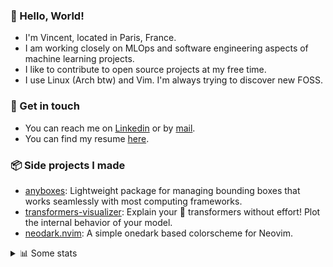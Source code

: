 ### 👋 Hello, World!

- I'm Vincent, located in Paris, France.
- I am working closely on MLOps and software engineering aspects of machine learning projects.
- I like to contribute to open source projects at my free time.
- I use Linux (Arch btw) and Vim. I'm always trying to discover new FOSS.

### 🔗 Get in touch

- You can reach me on [Linkedin](https://www.linkedin.com/in/vincent-duchauffour-3a9641155/) or by [mail](mailto:vincent.duchauffour@proton.me).
- You can find my resume [here](https://raw.githubusercontent.com/VDuchauffour/resume/main/resume.pdf).

### 📦 Side projects I made

- [anyboxes](https://github.com/VDuchauffour/anyboxes): Lightweight package for managing bounding boxes that works seamlessly with most computing frameworks.
- [transformers-visualizer](https://github.com/VDuchauffour/transformers-visualizer): Explain your 🤗 transformers without effort! Plot the internal behavior of your model. 
- [neodark.nvim](https://github.com/VDuchauffour/neodark.nvim): A simple onedark based colorscheme for Neovim.

<details><summary>📊 Some stats</summary>  
  
<p align="center">
  <img alt="VDuchauffour's github stats" src="https://github-readme-stats.vercel.app/api?username=VDuchauffour&include_all_commits=true&show_icons=true&theme=react"/>
  <br />
  <img alt="VDuchauffour's streak stats" src="https://streak-stats.demolab.com?user=VDuchauffour&theme=react"/>
  <br />
  <img alt="VDuchauffour's language stats" src="https://github-readme-stats.vercel.app/api/top-langs/?username=VDuchauffour&count_private=true&include_all_commits=true&show_icons=true&layout=compact&theme=react"/>
  <!--   <br />
  <img alt="VDuchauffour's Wakatime stats" src="https://github-readme-stats.vercel.app/api/wakatime?username=VDuchauffour&theme=react"/> -->
</p>

#### 🧭 Wakatime stats
<!--START_SECTION:waka-->
![Code Time](http://img.shields.io/badge/Code%20Time-1%2C458%20hrs%2010%20mins-blue)

![Lines of code](https://img.shields.io/badge/From%20Hello%20World%20I%27ve%20Written-2.0%20million%20lines%20of%20code-blue)

**🐱 My GitHub Data** 

> 📦 970.8 kB Used in GitHub's Storage 
 > 
> 🏆 39 Contributions in the Year 2024
 > 
> 🚫 Not Opted to Hire
 > 
> 📜 9 Public Repositories 
 > 
> 🔑 2 Private Repositories 
 > 
**I'm a Night 🦉** 

```text
🌞 Morning                58 commits          █░░░░░░░░░░░░░░░░░░░░░░░░   04.91 % 
🌆 Daytime                319 commits         ███████░░░░░░░░░░░░░░░░░░   26.99 % 
🌃 Evening                647 commits         ██████████████░░░░░░░░░░░   54.74 % 
🌙 Night                  158 commits         ███░░░░░░░░░░░░░░░░░░░░░░   13.37 % 
```
📅 **I'm Most Productive on Saturday** 

```text
Monday                   150 commits         ███░░░░░░░░░░░░░░░░░░░░░░   12.69 % 
Tuesday                  107 commits         ██░░░░░░░░░░░░░░░░░░░░░░░   09.05 % 
Wednesday                214 commits         █████░░░░░░░░░░░░░░░░░░░░   18.10 % 
Thursday                 170 commits         ████░░░░░░░░░░░░░░░░░░░░░   14.38 % 
Friday                   96 commits          ██░░░░░░░░░░░░░░░░░░░░░░░   08.12 % 
Saturday                 317 commits         ███████░░░░░░░░░░░░░░░░░░   26.82 % 
Sunday                   128 commits         ███░░░░░░░░░░░░░░░░░░░░░░   10.83 % 
```


📊 **This Week I Spent My Time On** 

```text
💬 Programming Languages: 
YAML                     7 hrs 24 mins       ████████████████░░░░░░░░░   64.23 % 
Python                   1 hr 29 mins        ███░░░░░░░░░░░░░░░░░░░░░░   12.91 % 
TOML                     47 mins             ██░░░░░░░░░░░░░░░░░░░░░░░   06.89 % 
Other                    28 mins             █░░░░░░░░░░░░░░░░░░░░░░░░   04.07 % 
Makefile                 26 mins             █░░░░░░░░░░░░░░░░░░░░░░░░   03.81 % 
```


 Last Updated on 25/01/2024 00:38:19 UTC
<!--END_SECTION:waka-->
</details>
